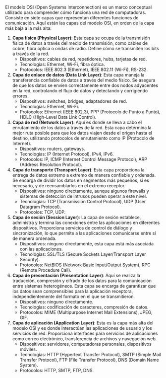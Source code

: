 El modelo OSI (Open Systems Interconnection) es un marco conceptual utilizado para comprender cómo funciona una red de computadoras. Consiste en siete capas que representan diferentes funciones de comunicación. Aquí están las capas del modelo OSI, en orden de la capa más baja a la más alta:
1. **Capa física (Physical Layer)**: Esta capa se ocupa de la transmisión física de datos a través del medio de transmisión, como cables de cobre, fibra óptica o ondas de radio. Define cómo se transmiten los bits a través de la red.
    - Dispositivos: cables de red, repetidores, hubs, tarjetas de red.
    - Tecnologías: Ethernet, Wi-Fi, fibra óptica.
    - Protocolos: IEEE 802.3 (Ethernet), IEEE 802.11 (Wi-Fi), RS-232.
2. **Capa de enlace de datos (Data Link Layer)**: Esta capa maneja la transferencia confiable de datos a través del medio físico. Se asegura de que los datos se envíen correctamente entre dos nodos adyacentes en la red, controlando el flujo de datos y detectando y corrigiendo errores.
    - Dispositivos: switches, bridges, adaptadores de red.
    - Tecnologías: Ethernet, Wi-Fi.
    - Protocolos: Ethernet (IEEE 802.3), PPP (Protocolo de Punto a Punto), HDLC (High-Level Data Link Control).
3. **Capa de red (Network Layer)**: Aquí es donde se lleva a cabo el enrutamiento de los datos a través de la red. Esta capa determina la mejor ruta posible para que los datos viajen desde el origen hasta el destino, utilizando protocolos de enrutamiento como IP (Protocolo de Internet).
    - Dispositivos: routers, gateways.
    - Tecnologías: IP (Internet Protocol), IPv4, IPv6.
    - Protocolos: IP, ICMP (Internet Control Message Protocol), ARP (Address Resolution Protocol).
4. **Capa de transporte (Transport Layer)**: Esta capa proporciona la entrega de datos extremo a extremo de manera confiable y ordenada. Se encarga de dividir los datos en segmentos más pequeños, si es necesario, y de reensamblarlos en el extremo receptor.
    - Dispositivos: ninguno directamente, aunque algunos firewalls y sistemas de detección de intrusos pueden operar a este nivel.
    - Tecnologías: TCP (Transmission Control Protocol), UDP (User Datagram Protocol).
    - Protocolos: TCP, UDP.
5. **Capa de sesión (Session Layer)**: La capa de sesión establece, administra y termina las conexiones entre las aplicaciones en diferentes dispositivos. Proporciona servicios de control de diálogo y sincronización, lo que permite a las aplicaciones comunicarse entre sí de manera ordenada.
    - Dispositivos: ninguno directamente, esta capa está más asociada con las aplicaciones.
    - Tecnologías: SSL/TLS (Secure Sockets Layer/Transport Layer Security).
    - Protocolos: NetBIOS (Network Basic Input/Output System), RPC (Remote Procedure Call).
6. **Capa de presentación (Presentation Layer)**: Aquí se realiza la traducción, compresión y cifrado de los datos para la comunicación entre sistemas heterogéneos. Esta capa se encarga de garantizar que los datos sean comprensibles para la aplicación receptora, independientemente del formato en el que se transmitieron.
    - Dispositivos: ninguno directamente.
    - Tecnologías: codificación de caracteres, compresión de datos.
    - Protocolos: MIME (Multipurpose Internet Mail Extensions), JPEG, GIF.
7. **Capa de aplicación (Application Layer)**: Esta es la capa más alta del modelo OSI y es donde interactúan las aplicaciones de usuario y los servicios de red. Proporciona interfaces para servicios de aplicaciones como correo electrónico, transferencia de archivos y navegación web.
    - Dispositivos: servidores, computadoras personales, dispositivos móviles.
    - Tecnologías: HTTP (Hypertext Transfer Protocol), SMTP (Simple Mail Transfer Protocol), FTP (File Transfer Protocol), DNS (Domain Name System).
    - Protocolos: HTTP, SMTP, FTP, DNS.
